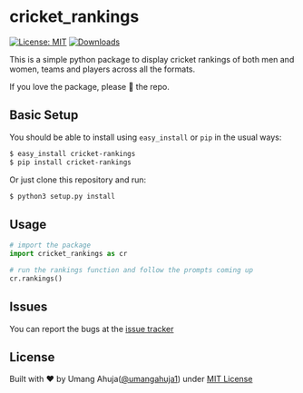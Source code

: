# cricket_rankings

[![License: MIT](https://img.shields.io/badge/License-MIT-blue.svg)](https://github.com/umangahuja1/cricket_rankings/blob/master/LICENSE)
[![Downloads](https://pepy.tech/badge/cricket-rankings)](https://pepy.tech/project/cricket-rankings)

This is a simple python package to display cricket rankings of both men and women, teams and players across all the formats.

If you love the package, please :star2: the repo.

## Basic Setup

You should be able to install using `easy_install` or `pip` in the usual ways:

```sh
$ easy_install cricket-rankings
$ pip install cricket-rankings
```

Or just clone this repository and run:

```sh
$ python3 setup.py install
```

## Usage

```python
# import the package
import cricket_rankings as cr

# run the rankings function and follow the prompts coming up
cr.rankings()

```

## Issues

You can report the bugs at the [issue tracker](https://github.com/umangahuja1/cricket_rankings/issues)

## License

Built with ♥ by Umang Ahuja([@umangahuja1](https://github.com/umangahuja1)) under [MIT License](https://github.com/umangahuja1/cricket_rankings/blob/master/LICENSE)
